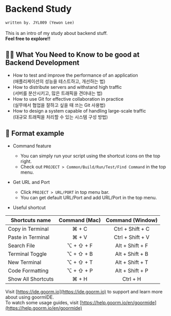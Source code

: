 # Backend Study
`written by. JYL009 (Yewon Lee)`\
\
This is an intro of my study about backend stuff.\
**Feel free to explore!!**

## 👩‍💻 What You Need to Know to be good at Backend Development
* How to test and improve the performance of an application\
  (애플리케이션의 성능을 테스트하고, 개선하는 법)
* How to distribute servers and withstand high traffic\
  (서버를 분산시키고, 많은 트래픽을 견뎌내는 법)
* How to use Git for effective collaboration in practice\
  (실무에서 협업을 잘하고 싶을 때 쓰는 Git 사용법)
* How to design a system capable of handling large-scale traffic\
  (대규모 트래픽을 처리할 수 있는 시스템 구성 방법)

## 💬 Format example

* Command feature
	* You can simply run your script using the shortcut icons on the top right.
	* Check out `PROJECT > Common/Build/Run/Test/Find Command` in the top menu.
	
* Get URL and Port
	* Click `PROJECT > URL/PORT` in top menu bar.
	* You can get default URL/Port and add URL/Port in the top menu.

* Useful shortcut
	
| Shortcuts name     | Command (Mac) | Command (Window) |
| ------------------ | :-----------: | :--------------: |
| Copy in Terminal   | ⌘ + C         | Ctrl + Shift + C |
| Paste in Terminal  | ⌘ + V         | Ctrl + Shift + V |
| Search File        | ⌥ + ⇧ + F     | Alt + Shift + F  |
| Terminal Toggle    | ⌥ + ⇧ + B     | Alt + Shift + B  |
| New Terminal       | ⌥ + ⇧ + T     | Alt + Shift + T  |
| Code Formatting    | ⌥ + ⇧ + P     | Alt + Shift + P  |
| Show All Shortcuts | ⌘ + H         | Ctrl + H         |

Visit [https://ide.goorm.io](https://ide.goorm.io) to support and learn more about using goormIDE.  
To watch some usage guides, visit [https://help.goorm.io/en/goormide](https://help.goorm.io/en/goormide)
